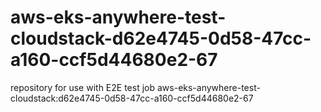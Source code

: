 # aws-eks-anywhere-test-cloudstack-d62e4745-0d58-47cc-a160-ccf5d44680e2-67
repository for use with E2E test job aws-eks-anywhere-test-cloudstack:d62e4745-0d58-47cc-a160-ccf5d44680e2-67
